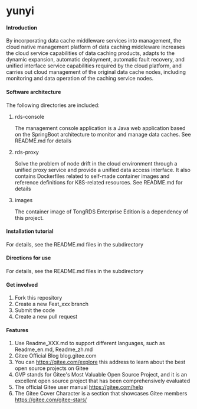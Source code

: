 # yunyi

#### Introduction

By incorporating data cache middleware services into management, the cloud native management platform of data caching middleware increases the  cloud service capabilities of data caching products, adapts to the  dynamic expansion, automatic deployment, automatic fault recovery, and  unified interface service capabilities required by the cloud platform,  and carries out cloud management of the original data cache nodes,  including monitoring and data operation of the caching service nodes. 

#### Software architecture

The following directories are included: 

1. rds-console

   The management console application is a Java web application based on the  SpringBoot architecture to monitor and manage data caches. See README.md for details

2. rds-proxy

   Solve the problem of node drift in the cloud environment through a unified  proxy service and provide a unified data access interface. It also  contains Dockerfiles related to self-made container images and reference definitions for K8S-related resources. See README.md for details

3. images

   The container image of TongRDS Enterprise Edition is a dependency of this project. 

#### Installation tutorial

For details, see the README.md files in the subdirectory 

#### Directions for use

For details, see the README.md files in the subdirectory 

#### Get involved

1. Fork this repository 
2. Create a new Feat_xxx branch 
3. Submit the code 
4. Create a new pull request 

#### Features

1. Use Readme_XXX.md to support different languages, such as Readme_en.md, Readme_zh.md 
2. Gitee Official Blog blog.gitee.com 
3. You can https://gitee.com/explore this address to learn about the best open source projects on Gitee
4. GVP stands for Gitee's Most Valuable Open Source Project, and it is an  excellent open source project that has been comprehensively evaluated
5. The official Gitee user manual https://gitee.com/help 
6. The Gitee Cover Character is a section that showcases Gitee members https://gitee.com/gitee-stars/ 